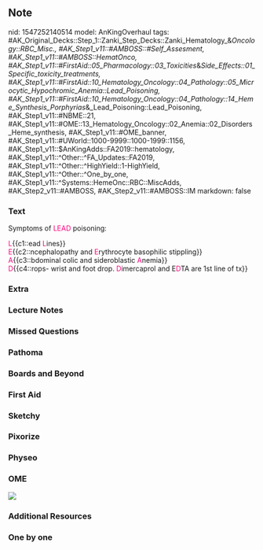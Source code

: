 ## Note
nid: 1547252140514
model: AnKingOverhaul
tags: #AK_Original_Decks::Step_1::Zanki_Step_Decks::Zanki_Hematology_&_Oncology::RBC_Misc., #AK_Step1_v11::#AMBOSS::#Self_Assesment, #AK_Step1_v11::#AMBOSS::HematOnco, #AK_Step1_v11::#FirstAid::05_Pharmacology::03_Toxicities_&_Side_Effects::01_Specific_toxicity_treatments, #AK_Step1_v11::#FirstAid::10_Hematology_Oncology::04_Pathology::05_Microcytic_Hypochromic_Anemia::Lead_Poisoning, #AK_Step1_v11::#FirstAid::10_Hematology_Oncology::04_Pathology::14_Heme_Synthesis_Porphyrias_&_Lead_Poisoning::Lead_Poisoning, #AK_Step1_v11::#NBME::21, #AK_Step1_v11::#OME::13_Hematology_Oncology::02_Anemia::02_Disorders_Heme_synthesis, #AK_Step1_v11::#OME_banner, #AK_Step1_v11::#UWorld::1000-9999::1000-1999::1156, #AK_Step1_v11::$AnKingAdds::FA2019::hematology, #AK_Step1_v11::^Other::^FA_Updates::FA2019, #AK_Step1_v11::^Other::^HighYield::1-HighYield, #AK_Step1_v11::^Other::^One_by_one, #AK_Step1_v11::^Systems::HemeOnc::RBC::MiscAdds, #AK_Step2_v11::#AMBOSS, #AK_Step2_v11::#AMBOSS::IM
markdown: false

### Text
Symptoms of <font color="#FC0280">LEAD</font> poisoning:
<div>
  <font color="#FC0280">L</font>{{c1::ead <font color=
  "#FC0280">L</font>ines}}
</div>
<div>
  <font color="#FC0280">E</font>{{c2::ncephalopathy and
  <font color="#FC0280">E</font>rythrocyte basophilic stippling}}
</div>
<div>
  <font color="#FC0280">A</font>{{c3::bdominal colic and
  sideroblastic <font color="#FC0280">A</font>nemia}}
</div>
<div>
  <font color="#FC0280">D</font>{{c4::rops- wrist and foot drop.
  <font color="#FC0280">D</font>imercaprol and E<font color=
  "#FC0280">D</font>TA are 1st line of tx}}
</div>

### Extra


### Lecture Notes


### Missed Questions


### Pathoma


### Boards and Beyond


### First Aid


### Sketchy


### Pixorize


### Physeo


### OME
<div class="ome-widget">
  <a href="https://onlinemeded.org?ref=anki"><img src=
  "_OME_AnkiFlashcards_General_3.png"></a>
</div>

### Additional Resources


### One by one


